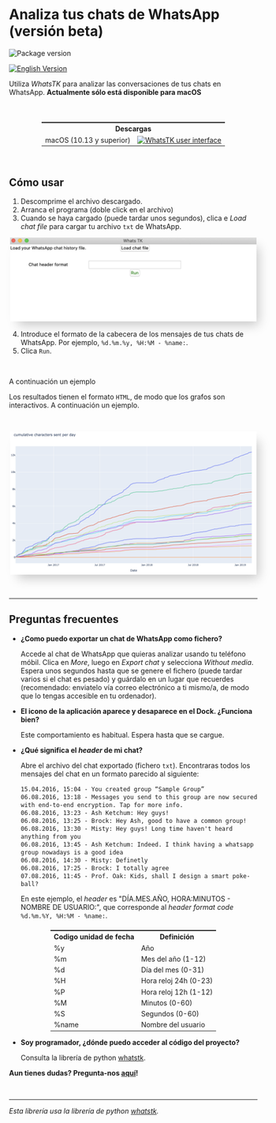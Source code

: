 <head>
 <link rel="shortcut icon" type="image/x-icon" href="favicon.ico">
</head>

# Analiza tus chats de WhatsApp (versión beta)
![Package version](https://img.shields.io/badge/Last_Version-0.0.0-teal.svg?style=for-the-badge)

[![English Version](https://img.shields.io/badge/english-blue.svg)](../index.md)

Utiliza *WhatsTK* para analizar las conversaciones de tus chats en WhatsApp. **Actualmente sólo está disponible para macOS**

<br>

<table class="tg" style="display: flex; justify-content: center;">
    <tr>
        <th class="tg-fymr" colspan="2">Descargas</th>
    </tr>
    <tr>
        <td class="tg-0pky">macOS (10.13 y superior)</td>
    <td class="tg-0pky"><a href="releases/v0.0.0/WhatsTK-v0.0.0-macOS-10.13.dmg"><img src="https://img.shields.io/badge/descargar_dmg_⬇-brightgreen.svg?style=for-the-badge"
    alt="WhatsTK user interface" width="100%"></a>
    </td>
    </tr>
</table>
<br>

## Cómo usar

1. Descomprime el archivo descargado.
2. Arranca el programa (doble click en el archivo)
3. Cuando se haya cargado (puede tardar unos segundos), clica e _Load chat file_ para cargar tu archivo `txt` de WhatsApp.

<p style="text-align: center;">
<img src="assets/app-screenshot.png" alt="WhatsTK user interface" width="500" height='auto' style="box-shadow: 10px 13px 21px -6px
rgba(0,0,0,0.22);">
</p>

4. Introduce el formato de la cabecera de los mensajes de tus chats de WhatsApp. Por ejemplo, `%d.%m.%y, %H:%M - %name:`.
5. Clica `Run`.

<br>

A continuación un ejemplo

Los resultados tienen el formato `HTML`, de modo que los grafos son interactivos. A continuación un ejemplo.

<br>
<p style="text-align: center;">
<img src="assets/stats.png" alt="WhatsTK user interface" width="500" height='auto' style="box-shadow: 10px 13px 21px -6px
rgba(0,0,0,0.22);">
</p>
<br>

---
## Preguntas frecuentes

* **¿Como puedo exportar un chat de WhatsApp como fichero?**

    Accede al chat de WhatsApp que quieras analizar usando tu teléfono móbil. Clica en _More_, luego  en _Export chat_ y
    selecciona _Without media_. Espera unos segundos hasta que se genere el fichero (puede tardar varios si el chat es
    pesado) y guárdalo en un lugar que recuerdes (recomendado:
    enviatelo vía correo electrónico a ti mismo/a, de modo que lo tengas accesible en tu ordenador).


* **El icono de la aplicación aparece y desaparece en el Dock. ¿Funciona bien?**

    Este comportamiento es habitual. Espera hasta que se cargue.

* **¿Qué significa el _header_ de mi chat?**

    Abre el archivo del chat exportado (fichero `txt`). Encontraras todos los mensajes del chat en un formato parecido
    al siguiente:

    ```
    15.04.2016, 15:04 - You created group “Sample Group”
    06.08.2016, 13:18 - Messages you send to this group are now secured with end-to-end encryption. Tap for more info.
    06.08.2016, 13:23 - Ash Ketchum: Hey guys!
    06.08.2016, 13:25 - Brock: Hey Ash, good to have a common group!
    06.08.2016, 13:30 - Misty: Hey guys! Long time haven't heard anything from you
    06.08.2016, 13:45 - Ash Ketchum: Indeed. I think having a whatsapp group nowadays is a good idea
    06.08.2016, 14:30 - Misty: Definetly
    06.08.2016, 17:25 - Brock: I totally agree
    07.08.2016, 11:45 - Prof. Oak: Kids, shall I design a smart poke-ball?
    ```

    En este ejemplo, el _header_ es "DÍA.MES.AÑO, HORA:MINUTOS - NOMBRE DE USUARIO:", que corresponde al _header format code_ `%d.%m.%Y, %H:%M - %name:`.
    
<table class="tg" style="display: flex; justify-content: center;">
  <tr>
    <th class="tg-7btt">Codigo unidad de fecha</th>
    <th class="tg-7btt">Definición</th>
  </tr>
  <tr>
    <td class="tg-0pky">%y</td>
    <td class="tg-0pky">Año</td>
  </tr>
  <tr>
    <td class="tg-0pky">%m</td>
    <td class="tg-0pky">Mes del año (1-12)</td>
  </tr>
  <tr>
    <td class="tg-0pky">%d</td>
    <td class="tg-0pky">Día del mes (0-31)</td>
  </tr>
  <tr>
    <td class="tg-0pky">%H</td>
    <td class="tg-0pky">Hora reloj 24h (0-23)</td>
  </tr>
  <tr>
    <td class="tg-0pky">%P</td>
    <td class="tg-0pky">Hora reloj 12h (1-12)</td>
  </tr>
  <tr>
    <td class="tg-0pky">%M</td>
    <td class="tg-0pky">Minutos (0-60)</td>
  </tr>
  <tr>
    <td class="tg-0pky">%S</td>
    <td class="tg-0pky">Segundos (0-60)</td>
  </tr>
  <tr>
    <td class="tg-0pky">%name</td>
    <td class="tg-0pky">Nombre del usuario</td>
  </tr>
</table>

* **Soy programador, ¿dónde puedo acceder al código del proyecto?**

    Consulta la librería de python [whatstk](https://lcsrg.me/whatstk).


**Aun tienes dudas? Pregunta-nos [aquí](https://github.com/lucasrodes/whatstk-gui/issues)!**

<br>

---

*Esta librería usa la librería de python [whatstk](https://lcsrg.me/whatstk).*